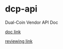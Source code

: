 # dcp-api

Dual-Coin Vendor API Doc

[doc link](dcp_vendor_api.md)

[reviewing link](https://gitlab.com/mtxpt1/structured/dcp-api/-/merge_requests/1/diffs)
